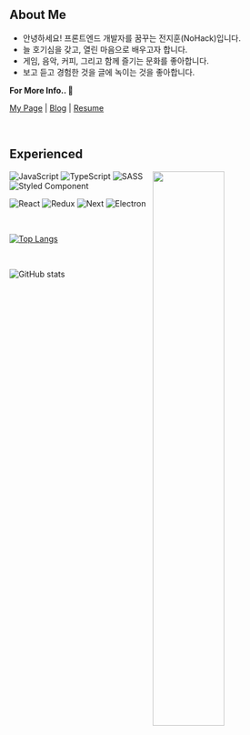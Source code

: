 <div>

## About Me

- 안녕하세요! 프론트엔드 개발자를 꿈꾸는 전지훈(NoHack)입니다. 
- 늘 호기심을 갖고, 열린 마음으로 배우고자 합니다. 
- 게임, 음악, 커피, 그리고 함께 즐기는 문화를 좋아합니다.
- 보고 듣고 경험한 것을 글에 녹이는 것을 좋아합니다.

**For More Info.. 👏**

[My Page]() | [Blog](https://nohack.tistory.com) | [Resume]()

<br>

## Experienced

<div>
  <img src="https://c.tenor.com/Lqmf5Hsjd9AAAAAC/star-butterfly-svtfoe.gif" width="50%" align="right">
</div>

![JavaScript](<https://img.shields.io/badge/js(ES6)-f7df1e?style=for-the-badge&logo=javascript&logoColor=black>)
![TypeScript](https://img.shields.io/badge/ts-3178C6?style=for-the-badge&logo=typescript&logoColor=white)
![SASS](https://img.shields.io/badge/SASS-hotpink.svg?style=for-the-badge&logo=SASS&logoColor=white)
![Styled Component](https://img.shields.io/badge/css_in_js-DB7093.svg?style=for-the-badge&logo=styled-components&logoColor=white)

![React](https://img.shields.io/badge/react-0088CC?style=for-the-badge&logo=react&logoColor=white)
![Redux](https://img.shields.io/badge/redux-764ABC?style=for-the-badge&logo=redux&logoColor=white)
![Next](https://img.shields.io/badge/next-000000?style=for-the-badge&logo=next.js&logoColor=white)
![Electron](https://img.shields.io/badge/electron-47848F?style=for-the-badge&logo=electron&logoColor=white)

<br>

[![Top Langs](https://github-readme-stats.vercel.app/api/top-langs/?username=n0hack&layout=compact)](https://github.com/n0hack/github-readme-stats)

<br>

![GitHub stats](https://github-readme-stats.vercel.app/api?username=n0hack&show_icons=true&theme=buefy)
